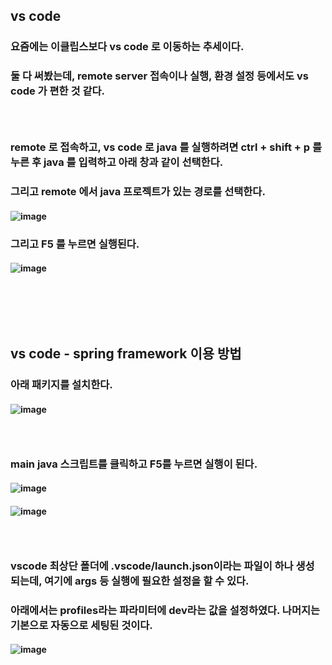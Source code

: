 ## vs code
### 요즘에는 이클립스보다 vs code 로 이동하는 추세이다.
### 둘 다 써봤는데, remote server 접속이나 실행, 환경 설정 등에서도 vs code 가 편한 것 같다.
### <br/>

### remote 로 접속하고, vs code 로 java 를 실행하려면 ctrl + shift + p 를 누른 후 java 를 입력하고 아래 창과 같이 선택한다.
### 그리고 remote 에서 java 프로젝트가 있는 경로를 선택한다.
#### ![image](https://github.com/Shin-jongwhan/java/assets/62974484/c17cd827-ccc2-4b1b-acc2-f3a34271ce1d)
### 그리고 F5 를 누르면 실행된다.
#### ![image](https://github.com/Shin-jongwhan/java/assets/62974484/bdfa4f1f-2da2-47cc-9d7e-08a2d871850e)
### <br/><br/><br>

## vs code - spring framework 이용 방법
### 아래 패키지를 설치한다.
#### ![image](https://github.com/user-attachments/assets/2bae841a-e876-4d5a-8d71-820e88a3a015)
### <br/>

### main java 스크립트를 클릭하고 F5를 누르면 실행이 된다.
#### ![image](https://github.com/user-attachments/assets/889059fe-2408-4bb7-854d-021f29edfd22)
#### ![image](https://github.com/user-attachments/assets/e1677f07-7351-4d52-9ec2-541f3ab3f7cc)
### <br/>

### vscode 최상단 폴더에 .vscode/launch.json이라는 파일이 하나 생성 되는데, 여기에 args 등 실행에 필요한 설정을 할 수 있다.
### 아래에서는 profiles라는 파라미터에 dev라는 값을 설정하였다. 나머지는 기본으로 자동으로 세팅된 것이다.
#### ![image](https://github.com/user-attachments/assets/2ac6633b-d856-4625-be44-af1a4fbc12ad)


### <br/><br/><br>
